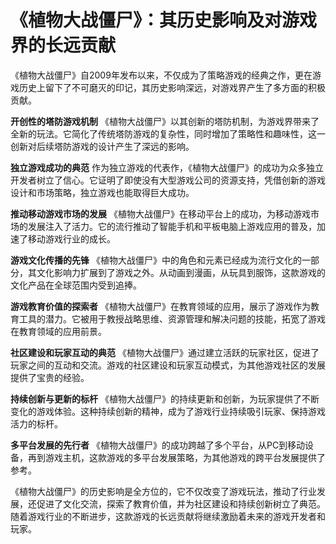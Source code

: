 # 《植物大战僵尸》：其历史影响及对游戏界的长远贡献

《植物大战僵尸》自2009年发布以来，不仅成为了策略游戏的经典之作，更在游戏历史上留下了不可磨灭的印记，其历史影响深远，对游戏界产生了多方面的积极贡献。

**开创性的塔防游戏机制**
《植物大战僵尸》以其创新的塔防机制，为游戏界带来了全新的玩法。它简化了传统塔防游戏的复杂性，同时增加了策略性和趣味性，这一创新对后续塔防游戏的设计产生了深远的影响。

**独立游戏成功的典范**
作为独立游戏的代表作，《植物大战僵尸》的成功为众多独立开发者树立了信心。它证明了即使没有大型游戏公司的资源支持，凭借创新的游戏设计和市场策略，独立游戏也能取得巨大成功。

**推动移动游戏市场的发展**
《植物大战僵尸》在移动平台上的成功，为移动游戏市场的发展注入了活力。它的流行推动了智能手机和平板电脑上游戏应用的普及，加速了移动游戏行业的成长。

**游戏文化传播的先锋**
《植物大战僵尸》中的角色和元素已经成为流行文化的一部分，其文化影响力扩展到了游戏之外。从动画到漫画，从玩具到服饰，这款游戏的文化产品在全球范围内受到追捧。

**游戏教育价值的探索者**
《植物大战僵尸》在教育领域的应用，展示了游戏作为教育工具的潜力。它被用于教授战略思维、资源管理和解决问题的技能，拓宽了游戏在教育领域的应用前景。

**社区建设和玩家互动的典范**
《植物大战僵尸》通过建立活跃的玩家社区，促进了玩家之间的互动和交流。游戏的社区建设和玩家互动模式，为其他游戏社区的发展提供了宝贵的经验。

**持续创新与更新的标杆**
《植物大战僵尸》的持续更新和创新，为玩家提供了不断变化的游戏体验。这种持续创新的精神，成为了游戏行业持续吸引玩家、保持游戏活力的标杆。

**多平台发展的先行者**
《植物大战僵尸》的成功跨越了多个平台，从PC到移动设备，再到游戏主机，这款游戏的多平台发展策略，为其他游戏的跨平台发展提供了参考。

《植物大战僵尸》的历史影响是全方位的，它不仅改变了游戏玩法，推动了行业发展，还促进了文化交流，探索了教育价值，并为社区建设和持续创新树立了典范。随着游戏行业的不断进步，这款游戏的长远贡献将继续激励着未来的游戏开发者和玩家。